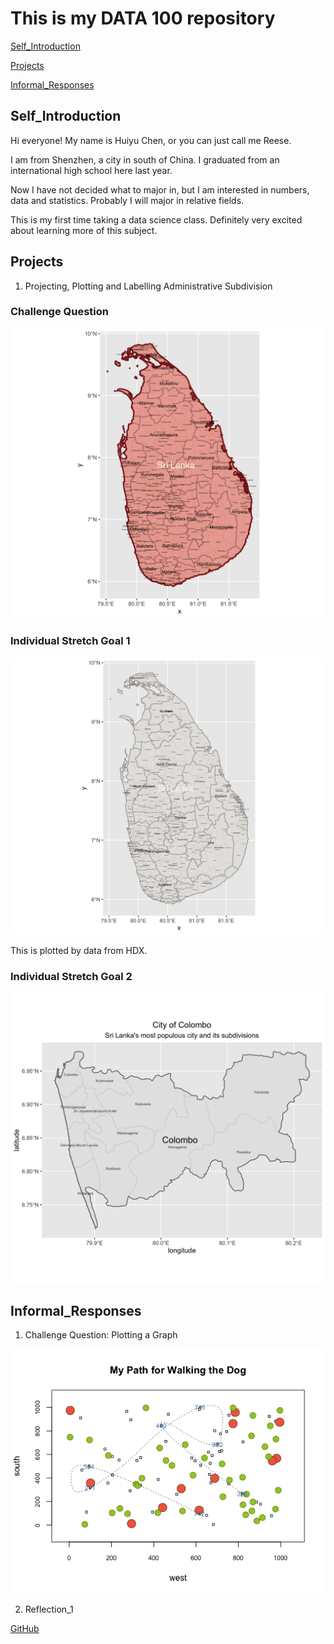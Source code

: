 # This is my DATA 100 repository

[Self_Introduction](#Self_Introduction)

[Projects](#Projects)

[Informal_Responses](#Informal_Responses)


## Self_Introduction

Hi everyone! My name is Huiyu Chen, or you can just call me Reese.

I am from Shenzhen, a city in south of China. I graduated from an international high school here last year.

Now I have not decided what to major in, but I am interested in numbers, data and statistics. Probably I will major in
relative fields.

This is my first time taking a data science class. Definitely very excited about learning more of this subject.


## Projects

1. Projecting, Plotting and Labelling Administrative Subdivision

### Challenge Question
![GitHub Logo](sri_lanka.png)

### Individual Stretch Goal 1
![GitHub Logo](sri_lanka_hdx.png)

This is plotted by data from HDX.

### Individual Stretch Goal 2
![GitHub Logo](colombo.png)

## Informal_Responses

1. Challenge Question: Plotting a Graph

![GitHub Logo](ChanllengeQuestion.png)

2. Reflection_1

  [GitHub](Reflection1.md)
